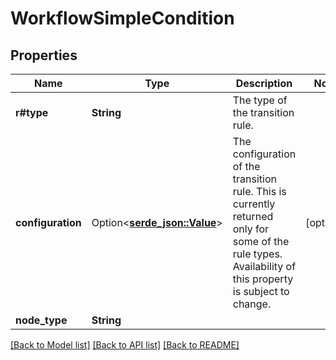 # WorkflowSimpleCondition

## Properties

Name | Type | Description | Notes
------------ | ------------- | ------------- | -------------
**r#type** | **String** | The type of the transition rule. | 
**configuration** | Option<[**serde_json::Value**](.md)> | The configuration of the transition rule. This is currently returned only for some of the rule types. Availability of this property is subject to change. | [optional]
**node_type** | **String** |  | 

[[Back to Model list]](../README.md#documentation-for-models) [[Back to API list]](../README.md#documentation-for-api-endpoints) [[Back to README]](../README.md)


